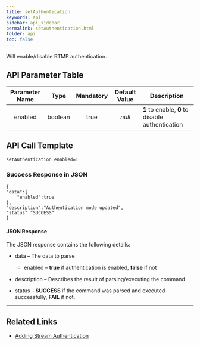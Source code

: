 ```yaml
---
title: setAuthentication
keywords: api
sidebar: api_sidebar
permalink: setAuthentication.html
folder: api
toc: false
---
```


Will enable/disable RTMP authentication.



## API Parameter Table

| Parameter Name |  Type   | Mandatory | Default Value | Description                              |
| :------------: | :-----: | :-------: | :-----------: | ---------------------------------------- |
|    enabled     | boolean |   true    |    *null*     | **1** to enable, **0** to disable authentication |



## API Call Template

``` 
setAuthentication enabled=1
```



### Success Response in JSON

``` 
{
"data":{
    "enabled":true
},
"description":"Authentication mode updated",
"status":"SUCCESS"
}
```



#### JSON Response

The JSON response contains the following details:

- data – The data to parse
  - enabled – **true** if authentication is enabled, **false** if not


- description – Describes the result of parsing/executing the command
- status – **SUCCESS** if the command was parsed and executed successfully, **FAIL** if not.

------

## Related Links

- [Adding Stream Authentication](userguide_addstreamauth.html)